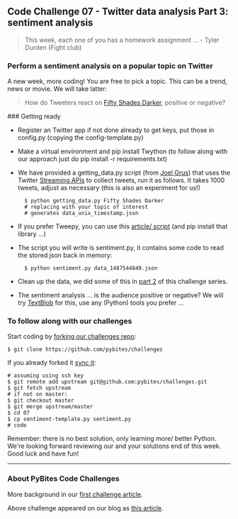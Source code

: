 ## Code Challenge 07 - Twitter data analysis Part 3: sentiment analysis

> This week, each one of you has a homework assignment ... - Tyler Durden (Fight club)

### Perform a sentiment analysis on a popular topic on Twitter

A new week, more coding! You are free to pick a topic. This can be a trend, news or movie. We will take latter:

> How do Tweeters react on [Fifty Shades Darker](http://www.imdb.com/title/tt4465564/?ref_=nv_sr_1), positive or negative?

### Getting ready

* Register an Twitter app if not done already to get keys, put those in config.py (copying the config-template.py)

* Make a virtual environment and pip install Twython (to follow along with our approach just do pip install -r requirements.txt)

* We have provided a getting_data.py script (from [Joel Grus](https://github.com/joelgrus/data-science-from-scratch/blob/master/code-python3/getting_data.py)) that uses the Twitter [Streaming APIs](https://dev.twitter.com/streaming/overview) to collect tweets, run it as follows. It takes 1000 tweets, adjust as necessary (this is also an experiment for us!)

		$ python getting_data.py Fifty Shades Darker
		# replacing with your topic of interest
		# generates data_unix_timestamp.json

* If you prefer Tweepy, you can use this [article/ script](https://marcobonzanini.com/2015/03/02/mining-twitter-data-with-python-part-1/) (and pip install that library ...)

* The script you will write is sentiment.py, it contains some code to read the stored json back in memory:

		$ python sentiment.py data_1487544849.json

* Clean up the data, we did some of this in [part 2](http://pybit.es/codechallenge05_review.html) of this challenge series.

* The sentiment analysis ... is the audience positive or negative? We will try [TextBlob](https://textblob.readthedocs.io/en/dev/) for this, use any (Python) tools you prefer ...

### To follow along with our challenges

Start coding by [forking our challenges repo](https://github.com/pybites/challenges):

    $ git clone https://github.com/pybites/challenges

If you already forked it [sync it](https://help.github.com/articles/syncing-a-fork/):

    # assuming using ssh key
    $ git remote add upstream git@github.com:pybites/challenges.git
    $ git fetch upstream
    # if not on master:
    $ git checkout master
    $ git merge upstream/master
    $ cd 07
	$ cp sentiment-template.py sentiment.py
    # code

Remember: there is no best solution, only learning more/ better Python. We're looking forward reviewing our and your solutions end of this week. Good luck and have fun!

---

### About PyBites Code Challenges

More background in our [first challenge article](http://pybit.es/codechallenge01.html).

Above challenge appeared on our blog as [this article](http://pybit.es/codechallenge07.html).
